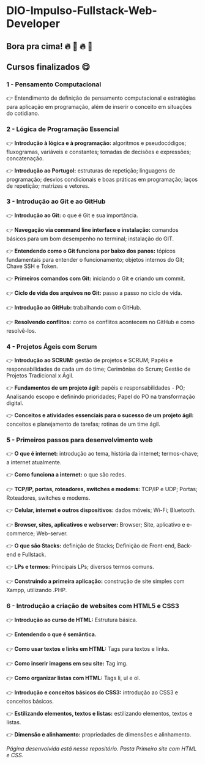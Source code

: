 # DIO-Impulso-Fullstack-Web-Developer
## Bora pra cima! 🔥 🚀 🔥 🚀


## Cursos finalizados 😋 
### 1 - Pensamento Computacional  
  👉 Entendimento de definição de pensamento computacional e estratégias para aplicação em programação, além de inserir o conceito em situações do cotidiano.

### 2 - Lógica de Programação Essencial 
  👉 **Introdução à lógica e à programação:** algoritmos e pseudocódigos; fluxogramas, variáveis e constantes; tomadas de decisões e expressões; concatenação.

  👉 **Introdução ao Portugol:** estruturas de repetição; linguagens de programação; desvios condicionais e boas práticas em programação; laços de repetição; matrizes e vetores. 

### 3 - Introdução ao Git e ao GitHub
  👉 **Introdução ao Git:** o que é Git e sua importância.

  👉 **Navegação via command line interface e instalação:** comandos básicos para um bom desempenho no terminal; instalação do GIT. 

  👉 **Entendendo como o Git funciona por baixo dos panos:** tópicos fundamentais para entender o funcionamento; objetos internos do Git; Chave SSH e Token.

  👉 **Primeiros comandos com Git:** iniciando o Git e criando um commit.

  👉 **Ciclo de vida dos arquivos no Git:** passo a passo no ciclo de vida.

  👉 **Introdução ao GitHub:** trabalhando com o GitHub.

  👉 **Resolvendo conflitos:** como os conflitos acontecem no GitHub e como resolvê-los. 

### 4 - Projetos Ágeis com Scrum
  👉 **Introdução ao SCRUM:** gestão de projetos e SCRUM; Papéis e responsabilidades de cada um do time; Cerimônias do Scrum; Gestão de Projetos Tradicional x Ágil.

  👉 **Fundamentos de um projeto ágil:** papéis e responsabilidades - PO; Analisando escopo e definindo prioridades; Papel do PO na transformação digital.

  👉 **Conceitos e atividades essenciais para o sucesso de um projeto ágil:** conceitos e planejamento de tarefas; rotinas de um time ágil. 

### 5 - Primeiros passos para desenvolvimento web
  👉 **O que é internet:** introdução ao tema, história da internet; termos-chave; a internet atualmente.
  
  👉 **Como funciona a internet:** o que são redes.
  
  👉 **TCP/IP, portas, roteadores, switches e modems:** TCP/IP e UDP; Portas; Roteadores, switches e modems. 
  
  👉 **Celular, internet e outros dispositivos:** dados móveis; Wi-Fi; Bluetooth.

  👉 **Browser, sites, aplicativos e webserver:** Browser; Site, aplicativo e e-commerce; Web-server.

  👉 **O que são Stacks:** definição de Stacks; Definição de Front-end, Back-end e Fullstack. 
  
  👉 **LPs e termos:** Principais LPs; diversos termos comuns. 
  
  👉 **Construindo a primeira aplicação:** construção de site simples com Xampp, utilizando .PHP. 

### 6 - Introdução a criação de websites com HTML5 e CSS3
 👉 **Introdução ao curso de HTML:** Estrutura básica.
 
 👉 **Entendendo o que é semântica.** 
 
 👉 **Como usar textos e links em HTML:** Tags para textos e links.
 
 👉 **Como inserir imagens em seu site:** Tag img.
 
 👉 **Como organizar listas com HTML:** Tags li, ul e ol. 
 
 👉 **Introdução e conceitos básicos do CSS3:** introdução ao CSS3 e conceitos básicos.
 
 👉 **Estilizando elementos, textos e listas:** estilizando elementos, textos e listas. 
 
 👉 **Dimensão e alinhamento:** propriedades de dimensões e alinhamento. 
 
 *Página desenvolvida está nesse repositório. Pasta Primeiro site com HTML e CSS.*



